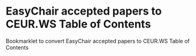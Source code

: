 # EasyChair accepted papers to CEUR.WS Table of Contents
Bookmarklet to convert EasyChair accepted papers to CEUR.WS Table of Contents
